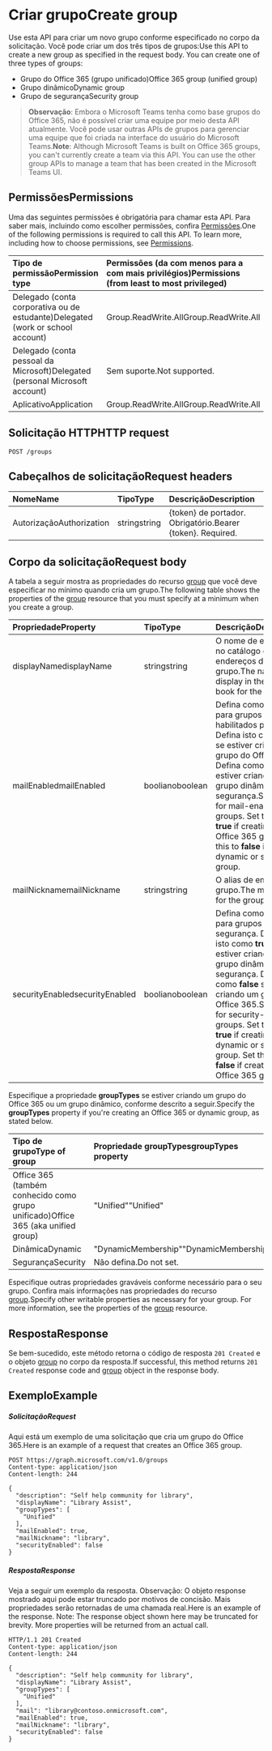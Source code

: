 # <a name="create-group"></a><span data-ttu-id="92b80-101">Criar grupo</span><span class="sxs-lookup"><span data-stu-id="92b80-101">Create group</span></span>

<span data-ttu-id="92b80-p101">Use esta API para criar um novo grupo conforme especificado no corpo da solicitação. Você pode criar um dos três tipos de grupos:</span><span class="sxs-lookup"><span data-stu-id="92b80-p101">Use this API to create a new group as specified in the request body. You can create one of three types of groups:</span></span>

* <span data-ttu-id="92b80-104">Grupo do Office 365 (grupo unificado)</span><span class="sxs-lookup"><span data-stu-id="92b80-104">Office 365 group (unified group)</span></span>
* <span data-ttu-id="92b80-105">Grupo dinâmico</span><span class="sxs-lookup"><span data-stu-id="92b80-105">Dynamic group</span></span>
* <span data-ttu-id="92b80-106">Grupo de segurança</span><span class="sxs-lookup"><span data-stu-id="92b80-106">Security group</span></span>

> <span data-ttu-id="92b80-p102">**Observação**: Embora o Microsoft Teams tenha como base grupos do Office 365, não é possível criar uma equipe por meio desta API atualmente. Você pode usar outras APIs de grupos para gerenciar uma equipe que foi criada na interface do usuário do Microsoft Teams.</span><span class="sxs-lookup"><span data-stu-id="92b80-p102">**Note**: Although Microsoft Teams is built on Office 365 groups, you can't currently create a team via this API. You can use the other group APIs to manage a team that has been created in the Microsoft Teams UI.</span></span>

## <a name="permissions"></a><span data-ttu-id="92b80-109">Permissões</span><span class="sxs-lookup"><span data-stu-id="92b80-109">Permissions</span></span>
<span data-ttu-id="92b80-p103">Uma das seguintes permissões é obrigatória para chamar esta API. Para saber mais, incluindo como escolher permissões, confira [Permissões](../../../concepts/permissions_reference.md).</span><span class="sxs-lookup"><span data-stu-id="92b80-p103">One of the following permissions is required to call this API. To learn more, including how to choose permissions, see [Permissions](../../../concepts/permissions_reference.md).</span></span>

|<span data-ttu-id="92b80-112">Tipo de permissão</span><span class="sxs-lookup"><span data-stu-id="92b80-112">Permission type</span></span>      | <span data-ttu-id="92b80-113">Permissões (da com menos para a com mais privilégios)</span><span class="sxs-lookup"><span data-stu-id="92b80-113">Permissions (from least to most privileged)</span></span>              |
|:--------------------|:---------------------------------------------------------|
|<span data-ttu-id="92b80-114">Delegado (conta corporativa ou de estudante)</span><span class="sxs-lookup"><span data-stu-id="92b80-114">Delegated (work or school account)</span></span> | <span data-ttu-id="92b80-115">Group.ReadWrite.All</span><span class="sxs-lookup"><span data-stu-id="92b80-115">Group.ReadWrite.All</span></span>    |
|<span data-ttu-id="92b80-116">Delegado (conta pessoal da Microsoft)</span><span class="sxs-lookup"><span data-stu-id="92b80-116">Delegated (personal Microsoft account)</span></span> | <span data-ttu-id="92b80-117">Sem suporte.</span><span class="sxs-lookup"><span data-stu-id="92b80-117">Not supported.</span></span>    |
|<span data-ttu-id="92b80-118">Aplicativo</span><span class="sxs-lookup"><span data-stu-id="92b80-118">Application</span></span> | <span data-ttu-id="92b80-119">Group.ReadWrite.All</span><span class="sxs-lookup"><span data-stu-id="92b80-119">Group.ReadWrite.All</span></span> |

## <a name="http-request"></a><span data-ttu-id="92b80-120">Solicitação HTTP</span><span class="sxs-lookup"><span data-stu-id="92b80-120">HTTP request</span></span>
<!-- { "blockType": "ignored" } -->
```http
POST /groups
```
## <a name="request-headers"></a><span data-ttu-id="92b80-121">Cabeçalhos de solicitação</span><span class="sxs-lookup"><span data-stu-id="92b80-121">Request headers</span></span>
| <span data-ttu-id="92b80-122">Nome</span><span class="sxs-lookup"><span data-stu-id="92b80-122">Name</span></span>       | <span data-ttu-id="92b80-123">Tipo</span><span class="sxs-lookup"><span data-stu-id="92b80-123">Type</span></span> | <span data-ttu-id="92b80-124">Descrição</span><span class="sxs-lookup"><span data-stu-id="92b80-124">Description</span></span>|
|:---------------|:--------|:----------|
| <span data-ttu-id="92b80-125">Autorização</span><span class="sxs-lookup"><span data-stu-id="92b80-125">Authorization</span></span>  | <span data-ttu-id="92b80-126">string</span><span class="sxs-lookup"><span data-stu-id="92b80-126">string</span></span>  | <span data-ttu-id="92b80-p104">{token} de portador. Obrigatório.</span><span class="sxs-lookup"><span data-stu-id="92b80-p104">Bearer {token}. Required.</span></span> |

## <a name="request-body"></a><span data-ttu-id="92b80-129">Corpo da solicitação</span><span class="sxs-lookup"><span data-stu-id="92b80-129">Request body</span></span>
<span data-ttu-id="92b80-130">A tabela a seguir mostra as propriedades do recurso [group](../resources/group.md) que você deve especificar no mínimo quando cria um grupo.</span><span class="sxs-lookup"><span data-stu-id="92b80-130">The following table shows the properties of the [group](../resources/group.md) resource that you must specify at a minimum when you create a group.</span></span> 

| <span data-ttu-id="92b80-131">Propriedade</span><span class="sxs-lookup"><span data-stu-id="92b80-131">Property</span></span> | <span data-ttu-id="92b80-132">Tipo</span><span class="sxs-lookup"><span data-stu-id="92b80-132">Type</span></span> | <span data-ttu-id="92b80-133">Descrição</span><span class="sxs-lookup"><span data-stu-id="92b80-133">Description</span></span>|
|:---------------|:--------|:----------|
| <span data-ttu-id="92b80-134">displayName</span><span class="sxs-lookup"><span data-stu-id="92b80-134">displayName</span></span> | <span data-ttu-id="92b80-135">string</span><span class="sxs-lookup"><span data-stu-id="92b80-135">string</span></span> | <span data-ttu-id="92b80-136">O nome de exibição no catálogo de endereços do grupo.</span><span class="sxs-lookup"><span data-stu-id="92b80-136">The name to display in the address book for the group.</span></span> |
| <span data-ttu-id="92b80-137">mailEnabled</span><span class="sxs-lookup"><span data-stu-id="92b80-137">mailEnabled</span></span> | <span data-ttu-id="92b80-138">booliano</span><span class="sxs-lookup"><span data-stu-id="92b80-138">boolean</span></span> | <span data-ttu-id="92b80-p105">Defina como **true** para grupos habilitados para email. Defina isto como **false** se estiver criando um grupo do Office 365. Defina como **false** se estiver criando um grupo dinâmico ou de segurança.</span><span class="sxs-lookup"><span data-stu-id="92b80-p105">Set to **true** for mail-enabled groups. Set this to **true** if creating an Office 365 group. Set this to **false** if creating dynamic or security group.</span></span>|
| <span data-ttu-id="92b80-142">mailNickname</span><span class="sxs-lookup"><span data-stu-id="92b80-142">mailNickname</span></span> | <span data-ttu-id="92b80-143">string</span><span class="sxs-lookup"><span data-stu-id="92b80-143">string</span></span> | <span data-ttu-id="92b80-144">O alias de email do grupo.</span><span class="sxs-lookup"><span data-stu-id="92b80-144">The mail alias for the group.</span></span> |
| <span data-ttu-id="92b80-145">securityEnabled</span><span class="sxs-lookup"><span data-stu-id="92b80-145">securityEnabled</span></span> | <span data-ttu-id="92b80-146">booliano</span><span class="sxs-lookup"><span data-stu-id="92b80-146">boolean</span></span> | <span data-ttu-id="92b80-p106">Defina como **true** para grupos de segurança. Definir isto como **true** se estiver criando um grupo dinâmico ou de segurança. Defina isto como **false** se estiver criando um grupo do Office 365.</span><span class="sxs-lookup"><span data-stu-id="92b80-p106">Set to **true** for security-enabled groups. Set this to **true** if creating a dynamic or security group. Set this to **false** if creating an Office 365 group.</span></span> |

<span data-ttu-id="92b80-150">Especifique a propriedade **groupTypes** se estiver criando um grupo do Office 365 ou um grupo dinâmico, conforme descrito a seguir.</span><span class="sxs-lookup"><span data-stu-id="92b80-150">Specify the **groupTypes** property if you're creating an Office 365 or dynamic group, as stated below.</span></span>

| <span data-ttu-id="92b80-151">Tipo de grupo</span><span class="sxs-lookup"><span data-stu-id="92b80-151">Type of group</span></span> | <span data-ttu-id="92b80-152">Propriedade **groupTypes**</span><span class="sxs-lookup"><span data-stu-id="92b80-152">**groupTypes** property</span></span> |
|:--------------|:------------------------|
| <span data-ttu-id="92b80-153">Office 365 (também conhecido como grupo unificado)</span><span class="sxs-lookup"><span data-stu-id="92b80-153">Office 365 (aka unified group)</span></span>| <span data-ttu-id="92b80-154">"Unified"</span><span class="sxs-lookup"><span data-stu-id="92b80-154">"Unified"</span></span> |
| <span data-ttu-id="92b80-155">Dinâmica</span><span class="sxs-lookup"><span data-stu-id="92b80-155">Dynamic</span></span> | <span data-ttu-id="92b80-156">"DynamicMembership"</span><span class="sxs-lookup"><span data-stu-id="92b80-156">"DynamicMembership"</span></span> |
| <span data-ttu-id="92b80-157">Segurança</span><span class="sxs-lookup"><span data-stu-id="92b80-157">Security</span></span> | <span data-ttu-id="92b80-158">Não defina.</span><span class="sxs-lookup"><span data-stu-id="92b80-158">Do not set.</span></span> |

<span data-ttu-id="92b80-p107">Especifique outras propriedades graváveis conforme necessário para o seu grupo. Confira mais informações nas propriedades do recurso [group](../resources/group.md).</span><span class="sxs-lookup"><span data-stu-id="92b80-p107">Specify other writable properties as necessary for your group. For more information, see the properties of the [group](../resources/group.md) resource.</span></span>

## <a name="response"></a><span data-ttu-id="92b80-161">Resposta</span><span class="sxs-lookup"><span data-stu-id="92b80-161">Response</span></span>

<span data-ttu-id="92b80-162">Se bem-sucedido, este método retorna o código de resposta `201 Created` e o objeto [group](../resources/group.md) no corpo da resposta.</span><span class="sxs-lookup"><span data-stu-id="92b80-162">If successful, this method returns `201 Created` response code and [group](../resources/group.md) object in the response body.</span></span>

## <a name="example"></a><span data-ttu-id="92b80-163">Exemplo</span><span class="sxs-lookup"><span data-stu-id="92b80-163">Example</span></span>
##### <a name="request"></a><span data-ttu-id="92b80-164">Solicitação</span><span class="sxs-lookup"><span data-stu-id="92b80-164">Request</span></span>
<span data-ttu-id="92b80-165">Aqui está um exemplo de uma solicitação que cria um grupo do Office 365.</span><span class="sxs-lookup"><span data-stu-id="92b80-165">Here is an example of a request that creates an Office 365 group.</span></span>
<!-- {
  "blockType": "request",
  "name": "create_group_from_groups"
}-->
```http
POST https://graph.microsoft.com/v1.0/groups
Content-type: application/json
Content-length: 244

{
  "description": "Self help community for library",
  "displayName": "Library Assist",
  "groupTypes": [
    "Unified"
  ],
  "mailEnabled": true,
  "mailNickname": "library",
  "securityEnabled": false
}
```

##### <a name="response"></a><span data-ttu-id="92b80-166">Resposta</span><span class="sxs-lookup"><span data-stu-id="92b80-166">Response</span></span>
<span data-ttu-id="92b80-p108">Veja a seguir um exemplo da resposta. Observação: O objeto response mostrado aqui pode estar truncado por motivos de concisão. Mais propriedades serão retornadas de uma chamada real.</span><span class="sxs-lookup"><span data-stu-id="92b80-p108">Here is an example of the response. Note: The response object shown here may be truncated for brevity. More properties will be returned from an actual call.</span></span>
<!-- {
  "blockType": "response",
  "truncated": true,
  "@odata.type": "microsoft.graph.group"
} -->
```http
HTTP/1.1 201 Created
Content-type: application/json
Content-length: 244

{
  "description": "Self help community for library",
  "displayName": "Library Assist",
  "groupTypes": [
    "Unified"
  ],
  "mail": "library@contoso.onmicrosoft.com",
  "mailEnabled": true,
  "mailNickname": "library",
  "securityEnabled": false
}
```

<!-- uuid: 8fcb5dbc-d5aa-4681-8e31-b001d5168d79
2015-10-25 14:57:30 UTC -->
<!-- {
  "type": "#page.annotation",
  "description": "Create group",
  "keywords": "",
  "section": "documentation",
  "tocPath": ""
}-->
